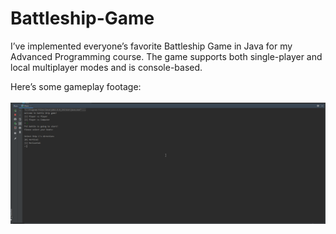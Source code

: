 # Battleship-Game
I’ve implemented everyone’s favorite Battleship Game in Java for my Advanced Programming course. The game supports both single-player and local multiplayer modes and is console-based.

Here’s some gameplay footage:<br/><br/>
<a href="gif.gif" target="_blank">
![Battleship © Arash Hajisafi](gif.gif)
</a>
